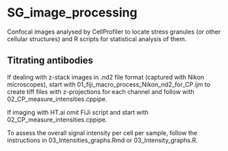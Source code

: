 # SG_image_processing
Confocal images analysed by CellProfiler to locate stress granules (or other cellular structures) and R scripts for statistical analysis of them.

## Titrating antibodies
If dealing with z-stack images in .nd2 file format (captured with Nikon microscopes), start with 01_fiji_macro_process_Nikon_nd2_for_CP.ijm to create tiff files with z-projections for each channel and follow with 02_CP_measure_intensities.cppipe.

If imaging with HT.ai omit FiJi script and start with 02_CP_measure_intensities.cppipe.

To assess the overall signal intensity per cell per sample, follow the instructions in 03_Intensities_graphs.Rmd or 03_Intensity_graphs.R.
